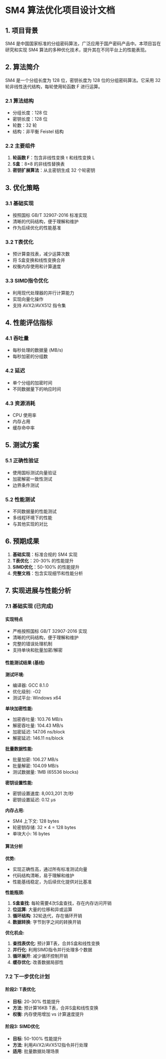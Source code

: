 # SM4 算法优化项目设计文档

## 1. 项目背景

SM4 是中国国家标准的分组密码算法，广泛应用于国产密码产品中。本项目旨在研究和实现 SM4 算法的多种优化技术，提升其在不同平台上的性能表现。

## 2. 算法简介

SM4 是一个分组长度为 128 位，密钥长度为 128 位的分组密码算法。它采用 32 轮非线性迭代结构，每轮使用轮函数 F 进行运算。

### 2.1 算法结构
- 分组长度：128 位
- 密钥长度：128 位
- 轮数：32 轮
- 结构：非平衡 Feistel 结构

### 2.2 主要组件
1. **轮函数 F**：包含非线性变换 τ 和线性变换 L
2. **S盒**：8×8 的非线性替换表
3. **密钥扩展算法**：从主密钥生成 32 个轮密钥

## 3. 优化策略

### 3.1 基础实现
- 按照国标 GB/T 32907-2016 标准实现
- 清晰的代码结构，便于理解和维护
- 作为后续优化的性能基准

### 3.2 T表优化
- 预计算查找表，减少运算次数
- 将 S盒变换和线性变换合并
- 权衡内存使用和计算速度

### 3.3 SIMD指令优化
- 利用现代处理器的并行计算能力
- 实现向量化操作
- 支持 AVX2/AVX512 指令集

## 4. 性能评估指标

### 4.1 吞吐量
- 每秒处理的数据量 (MB/s)
- 每秒加密的分组数

### 4.2 延迟
- 单个分组的加密时间
- 不同数据量下的响应时间

### 4.3 资源消耗
- CPU 使用率
- 内存占用
- 缓存命中率

## 5. 测试方案

### 5.1 正确性验证
- 使用国标测试向量验证
- 加密解密一致性测试
- 边界条件测试

### 5.2 性能测试
- 不同数据量的性能测试
- 多线程环境下的性能
- 与其他实现的对比

## 6. 预期成果

1. **基础实现**：标准合规的 SM4 实现
2. **T表优化**：20-30% 的性能提升
3. **SIMD优化**：50-100% 的性能提升
4. **完整文档**：包含实现细节和性能分析

## 7. 实现进展与性能分析

### 7.1 基础实现 (已完成)

#### 实现特点
- 严格按照国标 GB/T 32907-2016 实现
- 清晰的代码结构，便于理解和维护
- 完整的错误处理机制
- 支持单块和批量加密/解密

#### 性能测试结果 (基线)

**测试环境:**
- 编译器: GCC 8.1.0
- 优化级别: -O2
- 测试平台: Windows x64

**单块加密性能:**
- 加密吞吐量: 103.76 MB/s
- 解密吞吐量: 104.43 MB/s
- 加密延迟: 147.06 ns/block
- 解密延迟: 146.11 ns/block

**批量数据性能:**
- 批量加密: 106.27 MB/s
- 批量解密: 104.09 MB/s
- 测试数据量: 1MB (65536 blocks)

**密钥设置性能:**
- 密钥设置速度: 8,003,201 次/秒
- 密钥设置延迟: 0.12 μs

**内存占用:**
- SM4 上下文: 128 bytes
- 轮密钥存储: 32 × 4 = 128 bytes
- 单块大小: 16 bytes

#### 算法分析

**优势:**
- 实现正确性高，通过所有标准测试向量
- 代码结构清晰，易于理解和维护
- 性能基线稳定，为后续优化提供对比基准

**性能瓶颈:**
1. **S盒查找**: 每轮需要4次S盒查找，存在内存访问开销
2. **位运算**: 大量的位移和异或运算
3. **循环结构**: 32轮迭代，存在循环开销
4. **数据转换**: 字节到字之间的转换开销

**优化机会:**
1. **查找表优化**: 预计算T表，合并S盒和线性变换
2. **并行化**: 利用SIMD指令并行处理多个数据
3. **循环展开**: 减少循环控制开销
4. **缓存优化**: 改善数据局部性

### 7.2 下一步优化计划

#### 阶段2: T表优化
- **目标**: 20-30% 性能提升
- **方法**: 预计算16KB T表，合并S盒和线性变换
- **权衡**: 内存使用增加 vs 计算速度提升

#### 阶段3: SIMD优化
- **目标**: 50-100% 性能提升
- **方法**: 利用AVX2/AVX512指令并行处理
- **适用**: 批量数据处理场景
